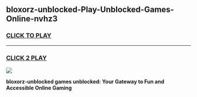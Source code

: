 
## bloxorz-unblocked-Play-Unblocked-Games-Online-nvhz3
<h3>
<a href="https://premium76.site?title=bloxorz-unblocked&ref=25A">CLICK TO PLAY</a></h3>
<hr>

<h3>
<a href="https://premium76.site?title=bloxorz-unblocked&ref=25A">CLICK 2 PLAY</a>
  
</h3>

<a href="https://premium76.site?title=bloxorz-unblocked&ref=25A"><img src="https://clearcache.store/games.png"></a>


**bloxorz-unblocked games unblocked: Your Gateway to Fun and Accessible Online Gaming**
